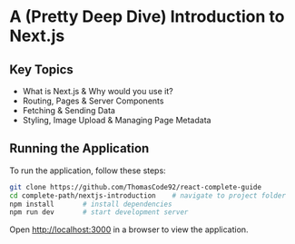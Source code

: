 # A (Pretty Deep Dive) Introduction to Next.js

## Key Topics

- What is Next.js & Why would you use it?
- Routing, Pages & Server Components
- Fetching & Sending Data
- Styling, Image Upload & Managing Page Metadata

## Running the Application

To run the application, follow these steps:

```bash
git clone https://github.com/ThomasCode92/react-complete-guide
cd complete-path/nextjs-introduction    # navigate to project folder
npm install       # install dependencies
npm run dev       # start development server
```

Open [http://localhost:3000](http://localhost:3000) in a browser to view the application.
